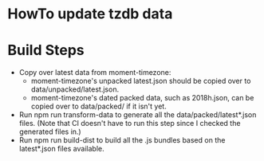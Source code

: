 HowTo update tzdb data
======================

# Build Steps

- Copy over latest data from moment-timezone:
   - moment-timezone's unpacked latest.json should be copied over to data/unpacked/latest.json.
   - moment-timezone's dated packed data, such as 2018h.json, can be copied over to data/packed/<name> if it isn't yet.
- Run npm run transform-data to generate all the data/packed/latest*.json files. (Note that CI doesn't have to run this step since I checked the generated files in.)
- Run npm run build-dist to build all the .js bundles based on the latest*.json files available.
